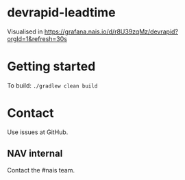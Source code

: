 # devrapid-leadtime

Visualised in https://grafana.nais.io/d/r8U39zqMz/devrapid?orgId=1&refresh=30s


# Getting started
To build: `./gradlew clean build`

# Contact
Use issues at GitHub.

## NAV internal
Contact the #nais team.